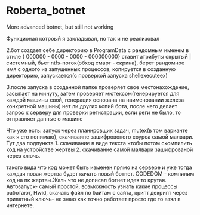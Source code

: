 # Roberta_botnet
More advanced botnet, but still not working

Функционал котроый я закладывал, но так и не реализовал

2.бот создает себе директорию в ProgramData с рандомным именем в стиле { 000000 - 0000 - 0000 - 000000000}
ставит атрибуты скрытый | системный, бьет ntfs-поток(обход смарт - скрина),
берет рандомное имя с одного из запущенных процессов, копируется в созданную директорию, запускается(с проверкой запуска shellexecuteex)

3.после запуска в созданной папке проверяет свое местонахождение, засыпает на минуту, 
затем проверяет мютексом(генерируется для каждой машины свой, генерация основана на наименовании железа конкретной машины) нет ли других копий бота,
после чего делает запрос к серверу для проверки регистрации, если реги не было, то отправляет данные о машине

Что уже есть:
запуск через планировщик задач, 
mutex(в том варианте как я его понимаю), 
скачиваине зашифровоного соурса самой малвари. Тут два подпункта 1. скачивание в виде текста чтобы потом скомпилить код на устройстве жертвы 2. скачивание самой малвари зашифрованой через ключь.

такого вида что код может быть изменен прямо на сервере и уже тогда каждая новая жертва будет качать новый ботнет. 
CODEDOM - компилим код на пк жертвы.Жаль что не дописал ботнет идея то крутая. 
Автозапуск- самый простой, 
возможность узнать какие процессы работают, 
Hwid, 
скачать файл по байтам с сайта, 
крипт декрипт через приватный ключь- не знаю как точно работает просто где то взял в интернете.
